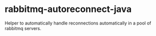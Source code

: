 rabbitmq-autoreconnect-java
===========================

Helper to automatically handle reconnections automatically in a pool of rabbitmq servers.
